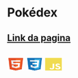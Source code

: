 # Pokédex
## [Link da pagina](https://gabrielcordeirobarrosoteles.github.io/Pokedex/)
<div style="display: inline_block"><br>
  <img align="center" alt="Biel-HTML" height="30" width="40" src="https://raw.githubusercontent.com/devicons/devicon/master/icons/html5/html5-original.svg">
  <img align="center" alt="Biel-CSS" height="30" width="40" src="https://raw.githubusercontent.com/devicons/devicon/master/icons/css3/css3-original.svg">
  <img align="center" alt="Biel-PHP" height="30" width="40" src="https://raw.githubusercontent.com/devicons/devicon/master/icons/javascript/javascript-plain.svg">  
</div>
